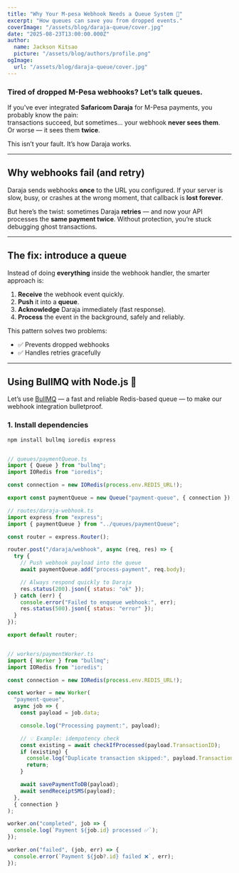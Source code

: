 ```yaml
---
title: "Why Your M-pesa Webhook Needs a Queue System 📨"
excerpt: "How queues can save you from dropped events."
coverImage: "/assets/blog/daraja-queue/cover.jpg"
date: "2025-08-23T13:00:00.000Z"
author:
  name: Jackson Kitsao
  picture: "/assets/blog/authors/profile.png"
ogImage:
  url: "/assets/blog/daraja-queue/cover.jpg"
---
```


### Tired of dropped M-Pesa webhooks? Let’s talk queues.

If you've ever integrated **Safaricom Daraja** for M-Pesa payments, you probably know the pain:  
transactions succeed, but sometimes… your webhook **never sees them**.  
Or worse — it sees them **twice**.

This isn’t your fault. It’s how Daraja works.

---

## Why webhooks fail (and retry)

Daraja sends webhooks **once** to the URL you configured. If your server is slow, busy, or crashes at the wrong moment, that callback is **lost forever**.

But here’s the twist: sometimes Daraja **retries** — and now your API processes the **same payment twice**. Without protection, you’re stuck debugging ghost transactions.

---

## The fix: introduce a queue

Instead of doing **everything** inside the webhook handler, the smarter approach is:

1. **Receive** the webhook event quickly.
2. **Push** it into a **queue**.
3. **Acknowledge** Daraja immediately (fast response).
4. **Process** the event in the background, safely and reliably.

This pattern solves two problems:

- ✅ Prevents dropped webhooks
- ✅ Handles retries gracefully

---

## Using BullMQ with Node.js 🐂

Let’s use [BullMQ](https://docs.bullmq.io/) — a fast and reliable Redis-based queue — to make our webhook integration bulletproof.

### 1. Install dependencies

```bash
npm install bullmq ioredis express
```

```js

// queues/paymentQueue.ts
import { Queue } from "bullmq";
import IORedis from "ioredis";

const connection = new IORedis(process.env.REDIS_URL!);

export const paymentQueue = new Queue("payment-queue", { connection });

```

```js
// routes/daraja-webhook.ts
import express from "express";
import { paymentQueue } from "../queues/paymentQueue";

const router = express.Router();

router.post("/daraja/webhook", async (req, res) => {
  try {
    // Push webhook payload into the queue
    await paymentQueue.add("process-payment", req.body);

    // Always respond quickly to Daraja
    res.status(200).json({ status: "ok" });
  } catch (err) {
    console.error("Failed to enqueue webhook:", err);
    res.status(500).json({ status: "error" });
  }
});

export default router;
```

```js

// workers/paymentWorker.ts
import { Worker } from "bullmq";
import IORedis from "ioredis";

const connection = new IORedis(process.env.REDIS_URL!);

const worker = new Worker(
  "payment-queue",
  async job => {
    const payload = job.data;

    console.log("Processing payment:", payload);

    // 💡 Example: idempotency check
    const existing = await checkIfProcessed(payload.TransactionID);
    if (existing) {
      console.log("Duplicate transaction skipped:", payload.TransactionID);
      return;
    }

    await savePaymentToDB(payload);
    await sendReceiptSMS(payload);
  },
  { connection }
);

worker.on("completed", job => {
  console.log(`Payment ${job.id} processed ✅`);
});

worker.on("failed", (job, err) => {
  console.error(`Payment ${job?.id} failed ❌`, err);
});


```
